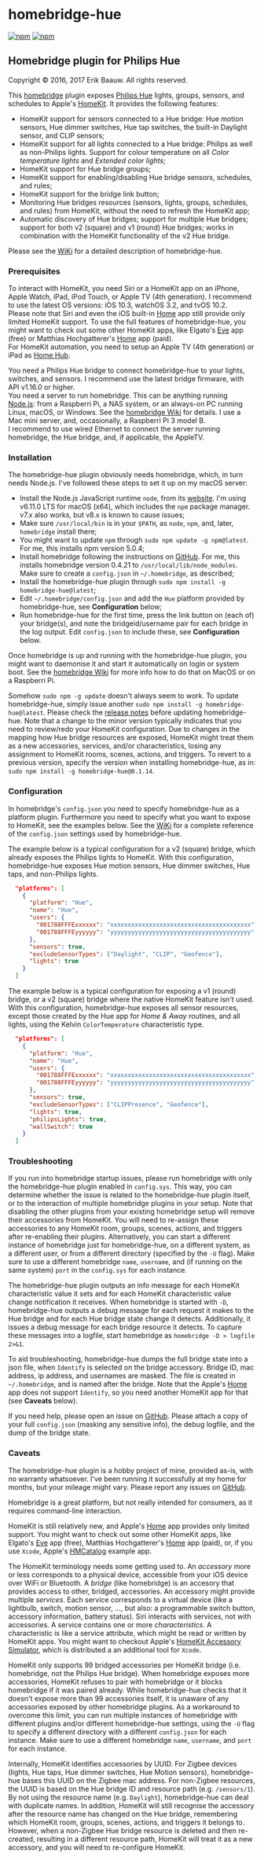 # homebridge-hue
[![npm](https://img.shields.io/npm/dt/homebridge-hue.svg)](https://www.npmjs.com/package/homebridge-hue) [![npm](https://img.shields.io/npm/v/homebridge-hue.svg)](https://www.npmjs.com/package/homebridge-hue)

## Homebridge plugin for Philips Hue
Copyright © 2016, 2017 Erik Baauw. All rights reserved.

This [homebridge](https://github.com/nfarina/homebridge) plugin exposes [Philips Hue](http://www2.meethue.com/) lights, groups, sensors, and schedules to Apple's [HomeKit](http://www.apple.com/ios/home/).  It provides the following features:
- HomeKit support for sensors connected to a Hue bridge: Hue motion sensors, Hue dimmer switches, Hue tap switches, the built-in Daylight sensor, and CLIP sensors;
- HomeKit support for all lights connected to a Hue bridge: Philips as well as non-Philips lights.  Support for colour temperature on all _Color temperature lights_ and _Extended color lights_;
- HomeKit support for Hue bridge groups;
- HomeKit support for enabling/disabling Hue bridge sensors, schedules, and rules;
- HomeKit support for the bridge link button;
- Monitoring Hue bridges resources (sensors, lights, groups, schedules, and rules) from HomeKit, without the need to refresh the HomeKit app;
- Automatic discovery of Hue bridges; support for multiple Hue bridges; support for both v2 (square) and v1 (round) Hue bridges; works in combination with the HomeKit functionality of the v2 Hue bridge.

Please see the [WiKi](https://github.com/ebaauw/homebridge-hue/wiki) for a detailed description of homebridge-hue.

### Prerequisites
To interact with HomeKit, you need Siri or a HomeKit app on an iPhone, Apple Watch, iPad, iPod Touch, or Apple TV (4th generation).  I recommend to use the latest OS versions: iOS 10.3, watchOS 3.2, and tvOS 10.2.  
Please note that Siri and even the iOS built-in [Home](https://support.apple.com/en-us/HT204893) app still provide only limited HomeKit support.  To use the full features of homebridge-hue, you might want to check out some other HomeKit apps, like Elgato's [Eve](https://www.elgato.com/en/eve/eve-app) app (free) or Matthias Hochgatterer's [Home](http://selfcoded.com/home/) app (paid).  
For HomeKit automation, you need to setup an Apple TV (4th generation) or iPad as [Home Hub](https://support.apple.com/en-us/HT207057).

You need a Philips Hue bridge to connect homebridge-hue to your lights, switches, and sensors.  I recommend use the latest bridge firmware, with API v1.16.0 or higher.  
You need a server to run homebridge.  This can be anything running [Node.js](https://nodejs.org): from a Raspberri Pi, a NAS system, or an always-on PC running Linux, macOS, or Windows.  See the [homebridge Wiki](https://github.com/nfarina/homebridge/wiki) for details.  I use a Mac mini server, and, occasionally, a Raspberri Pi 3 model B.  
I recommend to use wired Ethernet to connect the server running homebridge, the Hue bridge, and, if applicable, the AppleTV.

### Installation
The homebridge-hue plugin obviously needs homebridge, which, in turn needs Node.js.  I've followed these steps to set it up on my macOS server:

- Install the Node.js JavaScript runtime `node`, from its [website](https://nodejs.org).  I'm using v6.11.0 LTS for macOS (x64), which includes the `npm` package manager.  v7.x also works, but v8.x is known to cause issues;
- Make sure `/usr/local/bin` is in your `$PATH`, as `node`, `npm`, and, later, `homebridge` install there;
- You might want to update `npm` through `sudo npm update -g npm@latest`.  For me, this installs npm version 5.0.4;
- Install homebridge following the instructions on [GitHub](https://github.com/nfarina/homebridge#installation).  For me, this installs homebridge version 0.4.21 to `/usr/local/lib/node_modules`.  Make sure to create a `config.json` in `~/.homebridge`, as described;
- Install the homebridge-hue plugin through `sudo npm install -g homebridge-hue@latest`;
- Edit `~/.homebridge/config.json` and add the `Hue` platform provided by homebridge-hue, see **Configuration** below;
- Run homebridge-hue for the first time, press the link button on (each of) your bridge(s), and note the bridgeid/username pair for each bridge in the log output.  Edit `config.json` to include these, see **Configuration** below.

Once homebridge is up and running with the homebridge-hue plugin, you might want to daemonise it and start it automatically on login or system boot.  See the [homebridge Wiki](https://github.com/nfarina/homebridge/wiki) for more info how to do that on MacOS or on a Raspberri Pi.

Somehow `sudo npm -g update` doesn't always seem to work.  To update homebridge-hue, simply issue another `sudo npm install -g homebridge-hue@latest`.  Please check the [release notes](https://github.com/ebaauw/homebridge-hue/releases) before updating homebridge-hue.  Note that a change to the minor version typically indicates that you need to review/redo your HomeKit configuration.  Due to changes in the mapping how Hue bridge resources are exposed, HomeKit might treat them as a new accessories, services, and/or characteristics, losing any assignment to HomeKit rooms, scenes, actions, and triggers.  To revert to a previous version, specify the version when installing homebridge-hue, as in: `sudo npm install -g homebridge-hue@0.1.14`.

### Configuration
In homebridge's `config.json` you need to specify homebridge-hue as a platform plugin.  Furthermore you need to specify what you want to expose to HomeKit, see the examples below.  See the [WiKi](https://github.com/ebaauw/homebridge-hue/wiki/Configuration) for a complete reference of the `config.json` settings used by homebridge-hue.

The example below is a typical configuration for a v2 (square) bridge, which already exposes the Philips lights to HomeKit.  With this configuration, homebridge-hue exposes Hue motion sensors, Hue dimmer switches, Hue taps, and non-Philips lights.
```json
  "platforms": [
    {
      "platform": "Hue",
      "name": "Hue",
      "users": {
        "001788FFFExxxxxx": "xxxxxxxxxxxxxxxxxxxxxxxxxxxxxxxxxxxxxxxx",
        "001788FFFEyyyyyy": "yyyyyyyyyyyyyyyyyyyyyyyyyyyyyyyyyyyyyyyy"
      },
      "sensors": true,
      "excludeSensorTypes": ["Daylight", "CLIP", "Geofence"],
      "lights": true
    }
  ]
```

The example below is a typical configuration for exposing a v1 (round) bridge, or a v2 (square) bridge where the native HomeKit feature isn't used.  With this configuration, homebridge-hue exposes all sensor resources, except those created by the Hue app for _Home & Away_ routines, and all lights, using the Kelvin `ColorTemperature` characteristic type.
```json
  "platforms": [
    {
      "platform": "Hue",
      "name": "Hue",
      "users": {
        "001788FFFExxxxxx": "xxxxxxxxxxxxxxxxxxxxxxxxxxxxxxxxxxxxxxxx",
        "001788FFFEyyyyyy": "yyyyyyyyyyyyyyyyyyyyyyyyyyyyyyyyyyyyyyyy"
      },
      "sensors": true,
      "excludeSensorTypes": ["CLIPPresence", "Geofence"],
      "lights": true,
      "philipsLights": true,
      "wallSwitch": true
    }
  ]
```

### Troubleshooting
If you run into homebridge startup issues, please run homebridge with only the homebridge-hue plugin enabled in `config.sys`.  This way, you can determine whether the issue is related to the homebridge-hue plugin itself, or to the interaction of multiple homebridge plugins in your setup.  Note that disabling the other plugins from your existing homebridge setup will remove their accessories from HomeKit.  You will need to re-assign these accessories to any HomeKit room, groups, scenes, actions, and triggers after re-enabling their plugins.  Alternatively, you can start a different instance of homebridge just for homebridge-hue, on a different system, as a different user, or from a different directory (specified by the `-U` flag).  Make sure to use a different homebridge `name`, `username`, and (if running on the same system) `port` in the `config.sys` for each instance.

The homebridge-hue plugin outputs an info message for each HomeKit characteristic value it sets and for each HomeKit characteristic value change notification it receives.  When homebridge is started with `-D`, homebridge-hue outputs a debug message for each request it makes to the Hue bridge and for each Hue bridge state change it detects.  Additionally, it issues a debug message for each bridge resource it detects.  To capture these messages into a logfile, start homebridge as `homebridge -D > logfile 2>&1`.

To aid troubleshooting, homebridge-hue dumps the full bridge state into a json file, when `Identify` is selected on the bridge accessory.  Bridge ID, mac address, ip address, and usernames are masked.  The file is created in `~/.homebridge`, and is named after the bridge.  Note that the Apple's [Home](http://www.apple.com/ios/home/) app does not support `Identify`, so you need another HomeKit app for that (see **Caveats** below).

If you need help, please open an issue on [GitHub](https://github.com/ebaauw/homebridge-hue/issues).  Please attach a copy of your full `config.json` (masking any sensitive info), the debug logfile, and the dump of the bridge state.

### Caveats
The homebridge-hue plugin is a hobby project of mine, provided as-is, with no warranty whatsoever.  I've been running it successfully at my home for months, but your mileage might vary.  Please report any issues on [GitHub](https://github.com/ebaauw/homebridge-hue/issues).

Homebridge is a great platform, but not really intended for consumers, as it requires command-line interaction.

HomeKit is still relatively new, and Apple's [Home](https://support.apple.com/en-us/HT204893) app provides only limited support.  You might want to check out some other HomeKit apps, like Elgato's [Eve](https://www.elgato.com/en/eve/eve-app) app (free), Matthias Hochgatterer's [Home](http://selfcoded.com/home/) app (paid), or, if you use `Xcode`, Apple's [HMCatalog](https://developer.apple.com/library/content/samplecode/HomeKitCatalog/Introduction/Intro.html#//apple_ref/doc/uid/TP40015048-Intro-DontLinkElementID_2) example app.

The HomeKit terminology needs some getting used to.  An _accessory_ more or less corresponds to a physical device, accessible from your iOS device over WiFi or Bluetooth.  A _bridge_ (like homebridge) is an accesory that provides access to other, bridged, accessories.  An accessory might provide multiple _services_.  Each service corresponds to a virtual device (like a lightbulb, switch, motion sensor, ..., but also: a programmable switch button, accessory information, battery status).  Siri interacts with services, not with accessories.  A service contains one or more _characteristics_.  A characteristic is like a service attribute, which might be read or written by HomeKit apps.  You might want to checkout Apple's [HomeKit Accessory Simulator](https://developer.apple.com/library/content/documentation/NetworkingInternet/Conceptual/HomeKitDeveloperGuide/TestingYourHomeKitApp/TestingYourHomeKitApp.html), which is distributed a an additional tool for `Xcode`.

HomeKit only supports 99 bridged accessories per HomeKit bridge (i.e. homebridge, not the Philips Hue bridge).  When homebridge exposes more accessories, HomeKit refuses to pair with homebridge or it blocks homebridge if it was paired already.  While homebridge-hue checks that it doesn't expose more than 99 accessories itself, it is unaware of any accessories exposed by other homebridge plugins.  As a workaround to overcome this limit, you can run multiple instances of homebridge with different plugins and/or different homebridge-hue settings, using the `-U` flag to specify a different directory with a different `config.json` for each instance.  Make sure to use a different homebridge `name`, `username`, and `port` for each instance.

Internally, HomeKit identifies accessories by UUID.  For Zigbee devices (lights, Hue taps, Hue dimmer switches, Hue Motion sensors), homebridge-hue bases this UUID on the  Zigbee mac address.  For non-Zigbee resources, the UUID is based on the Hue bridge ID and resource path (e.g. `/sensors/1`).  By not using the resource name (e.g. `Daylight`), homebridge-hue can deal with duplicate names.  In addition, HomeKit will still recognise the accessory after the resource name has changed on the Hue bridge, remembering which HomeKit room, groups, scenes, actions, and triggers it belongs to.  However, when a non-Zigbee Hue bridge resource is deleted and then re-created, resulting in a different resource path, HomeKit will treat it as a new accessory, and you will need to re-configure HomeKit.
